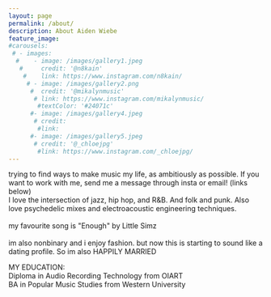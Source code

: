 ```yaml
---
layout: page
permalink: /about/
description: About Aiden Wiebe
feature_image: 
#carousels:
 # - images:
  #    - image: /images/gallery1.jpeg
   #     credit: '@n8kain'
    #    link: https://www.instagram.com/n8kain/
     # - image: /images/gallery2.png
      #  credit: '@mikalynmusic'
       # link: https://www.instagram.com/mikalynmusic/
        #textColor: '#24071c'
      #- image: /images/gallery4.jpeg
       # credit: 
        #link: 
      #- image: /images/gallery5.jpeg
       # credit: '@_chloejpg'
        #link: https://www.instagram.com/_chloejpg/
---
```


trying to find ways to make music my life, as ambitiously as possible. If you want to work with me, send me a message through insta or email!  (links below) <br>
I love the intersection of jazz, hip hop, and R&B.  And folk and punk.  Also love psychedelic mixes and electroacoustic engineering techniques.  <br>
<br>
my favourite song is "Enough" by Little Simz
<br>
<br>
im also nonbinary and i enjoy fashion.  but now this is starting to sound like a dating profile.
So im also HAPPILY MARRIED

MY EDUCATION:<br>
Diploma in Audio Recording Technology from OIART<br>
BA in Popular Music Studies from Western University
